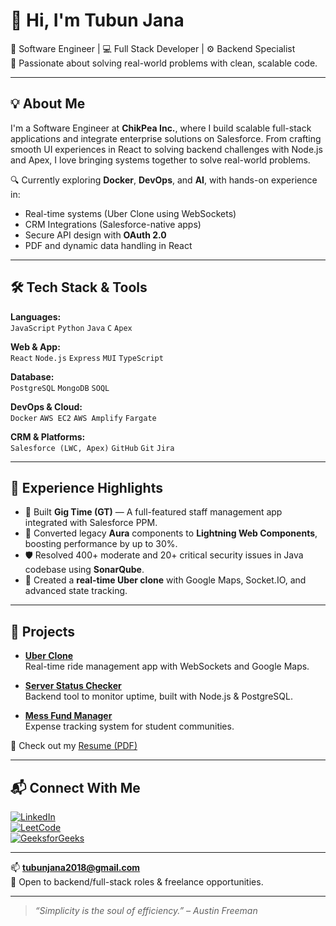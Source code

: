 # 👋 Hi, I'm Tubun Jana

🚀 Software Engineer | 💻 Full Stack Developer | ⚙️ Backend Specialist  
🎯 Passionate about solving real-world problems with clean, scalable code.

---

## 💡 About Me

I'm a Software Engineer at **ChikPea Inc.**, where I build scalable full-stack applications and integrate enterprise solutions on Salesforce. From crafting smooth UI experiences in React to solving backend challenges with Node.js and Apex, I love bringing systems together to solve real-world problems.

🔍 Currently exploring **Docker**, **DevOps**, and **AI**, with hands-on experience in:
- Real-time systems (Uber Clone using WebSockets)
- CRM Integrations (Salesforce-native apps)
- Secure API design with **OAuth 2.0**
- PDF and dynamic data handling in React

---

## 🛠 Tech Stack & Tools

**Languages:**  
`JavaScript` `Python` `Java` `C` `Apex`  

**Web & App:**  
`React` `Node.js` `Express` `MUI` `TypeScript`  

**Database:**  
`PostgreSQL` `MongoDB` `SOQL`  

**DevOps & Cloud:**  
`Docker` `AWS EC2` `AWS Amplify` `Fargate`  

**CRM & Platforms:**  
`Salesforce (LWC, Apex)` `GitHub` `Git` `Jira`

---

## 💼 Experience Highlights

- 🧠 Built **Gig Time (GT)** — A full-featured staff management app integrated with Salesforce PPM.
- 🔄 Converted legacy **Aura** components to **Lightning Web Components**, boosting performance by up to 30%.
- 🛡️ Resolved 400+ moderate and 20+ critical security issues in Java codebase using **SonarQube**.
- 🚖 Created a **real-time Uber clone** with Google Maps, Socket.IO, and advanced state tracking.

---

## 🧪 Projects

- **[Uber Clone](https://github.com/yourusername/uber-clone)**  
  Real-time ride management app with WebSockets and Google Maps.

- **[Server Status Checker](https://github.com/yourusername/server-status-checker)**  
  Backend tool to monitor uptime, built with Node.js & PostgreSQL.

- **[Mess Fund Manager](https://github.com/yourusername/mess-fund-manager)**  
  Expense tracking system for student communities.

📄 Check out my [Resume (PDF)](https://drive.google.com/file/d/1KcGoYXcrA3w-BmYOY2piKjvwEt0Ir640/view?usp=sharing)

---

## 📬 Connect With Me

[![LinkedIn](https://img.shields.io/badge/LinkedIn-blue?style=flat&logo=linkedin)](https://www.linkedin.com/in/tubun-jana/)  
[![LeetCode](https://img.shields.io/badge/LeetCode-FFA116?style=flat&logo=leetcode&logoColor=white)](https://leetcode.com/tubun/)  
[![GeeksforGeeks](https://img.shields.io/badge/GFG-1f8a36?style=flat&logo=geeksforgeeks&logoColor=white)](https://auth.geeksforgeeks.org/user/tubunjana/practice/)

---

📫 **tubunjana2018@gmail.com**  
💼 Open to backend/full-stack roles & freelance opportunities.

---

> *“Simplicity is the soul of efficiency.” – Austin Freeman*
